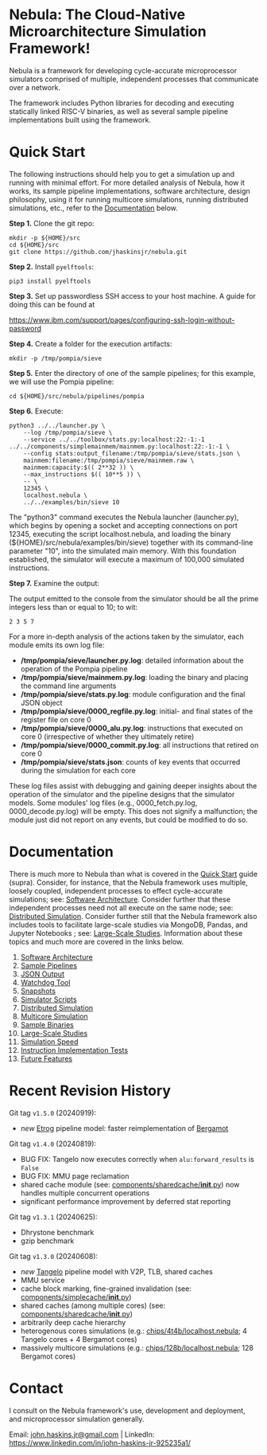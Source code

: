 # Nebula: The Cloud-Native Microarchitecture Simulation Framework!

Nebula is a framework for
developing cycle-accurate microprocessor simulators comprised of multiple,
independent processes that communicate over a network.

The framework includes Python libraries for decoding and executing
statically linked RISC-V binaries, as well as several sample pipeline
implementations built using the framework.


# Quick Start

The following instructions should help you to get a simulation up and
running with minimal effort. For more detailed analysis of Nebula, how
it works, its sample pipeline implementations, software architecture,
design philosophy, using it for running multicore simulations,
running distributed simulations, etc., refer to the
[Documentation](#documentation) below.

**Step 1.** Clone the git repo:

    mkdir -p ${HOME}/src
    cd ${HOME}/src
    git clone https://github.com/jhaskinsjr/nebula.git

**Step 2.** Install `pyelftools`:

    pip3 install pyelftools

**Step 3.** Set up passwordless SSH access to your host machine. A guide
for doing this can be found at

https://www.ibm.com/support/pages/configuring-ssh-login-without-password

**Step 4.** Create a folder for the execution artifacts:

    mkdir -p /tmp/pompia/sieve

**Step 5.** Enter the directory of one of the sample pipelines; for this
example, we will use the Pompia pipeline:

    cd ${HOME}/src/nebula/pipelines/pompia

**Step 6.** Execute:

    python3 ../../launcher.py \
        --log /tmp/pompia/sieve \
        --service ../../toolbox/stats.py:localhost:22:-1:-1 ../../components/simplemainmem/mainmem.py:localhost:22:-1:-1 \
        --config stats:output_filename:/tmp/pompia/sieve/stats.json \
        mainmem:filename:/tmp/pompia/sieve/mainmem.raw \
        mainmem:capacity:$(( 2**32 )) \
        --max_instructions $(( 10**5 )) \
        -- \
        12345 \
        localhost.nebula \
        ../../examples/bin/sieve 10

The "python3" command executes the Nebula launcher (launcher.py),
which begins by opening a socket and accepting connections on port 12345,
executing the script localhost.nebula, and loading the binary
(${HOME}/src/nebula/examples/bin/sieve) together with its command-line
parameter "10", into the simulated main memory. With this
foundation established, the simulator will execute a maximum of 100,000
simulated instructions.

**Step 7.** Examine the output:

The output emitted to the console from the simulator should be all the
prime integers less than or equal to 10; to wit:

    2 3 5 7

For a more in-depth analysis of the actions taken by the simulator,
each module emits its own log file:

* **/tmp/pompia/sieve/launcher.py.log**: detailed
information about the operation of the Pompia pipeline
* **/tmp/pompia/sieve/mainmem.py.log**: loading the binary and placing the
command line arguments
* **/tmp/pompia/sieve/stats.py.log**: module configuration and the final
JSON object
* **/tmp/pompia/sieve/0000_regfile.py.log**: initial- and final states of
the register file on core 0
* **/tmp/pompia/sieve/0000_alu.py.log**: instructions that executed
on core 0 (irrespective of whether they ultimately retire)
* **/tmp/pompia/sieve/0000_commit.py.log**: all instructions that
retired on core 0
* **/tmp/pompia/sieve/stats.json**: counts of key events that occurred
during the simulation for each core

These log files assist with debugging and gaining deeper insights about the
operation of the simulator and the pipeline designs that the simulator
models. Some modules' log files (e.g., 0000_fetch.py.log,
0000_decode.py.log) will be empty. This does not signify a malfunction; the
module just did not report on any events, but could be modified to do so.


# Documentation

There is much more to Nebula than what is covered in the [Quick Start](#quick-start) guide
(supra). Consider, for instance, that the Nebula framework uses multiple,
loosely coupled, independent processes to effect cycle-accurate simulations;
see: [Software Architecture](Documentation/Software_Architecture.md).
Consider further that these independent processes need not all execute on the same
node; see: [Distributed Simulation](Documentation/Distributed_Simulation.md).
Consider further still that the Nebula framework also includes tools to
facilitate large-scale studies via MongoDB, Pandas, and Jupyter Notebooks ; see:
[Large-Scale Studies](Documentation/Large-Scale_Studies.md). Information
about these topics and much more are covered in the links below.

1. [Software Architecture](Documentation/Software_Architecture.md)
1. [Sample Pipelines](Documentation/Sample_Pipelines.md)
1. [JSON Output](Documentation/JSON_Output.md)
1. [Watchdog Tool](Documentation/Watchdog.md)
1. [Snapshots](Documentation/Snapshots.md)
1. [Simulator Scripts](Documentation/Simulator_Scripts.md)
1. [Distributed Simulation](Documentation/Distributed_Simulation.md)
1. [Multicore Simulation](Documentation/Multicore_Simulation.md)
1. [Sample Binaries](Documentation/Sample_Binaries.md)
1. [Large-Scale Studies](Documentation/Large-Scale_Studies.md)
1. [Simulation Speed](Documentation/Simulation_Speed.md)
1. [Instruction Implementation Tests](Documentation/Instruction_Implementation_Tests.md)
1. [Future Features](Documentation/Future_Features.md)


# Recent Revision History

Git tag `v1.5.0` (20240919):
* *new* [Etrog](pipelines/etrog/README.md) pipeline model: faster reimplementation of [Bergamot](pipelines/bergamot/README.md)

Git tag `v1.4.0` (20240819):
* BUG FIX: Tangelo now executes correctly when `alu:forward_results` is `False`
* BUG FIX: MMU page reclamation
* shared cache module (see: [components/sharedcache/__init__.py](components/sharedcache/__init__.py)) now handles multiple concurrent operations
* significant performance improvement by deferred stat reporting

Git tag `v1.3.1` (20240625):
* Dhrystone benchmark
* gzip benchmark

Git tag `v1.3.0` (20240608):
* *new* [Tangelo](pipelines/tangelo/README.md) pipeline model with V2P, TLB, shared caches
* MMU service
* cache block marking, fine-grained invalidation (see: [components/simplecache/__init__.py](components/simplecache/__init__.py))
* shared caches (among multiple cores) (see: [components/sharedcache/__init__.py](components/sharedcache/__init__.py))
* arbitrarily deep cache hierarchy
* heterogenous cores simulations (e.g.: [chips/4t4b/localhost.nebula](chips/4t4b/localhost.nebula); 4 Tangelo cores + 4 Bergamot cores)
* massively multicore simulations (e.g.: [chips/128b/localhost.nebula](chips/128b/localhost.nebula); 128 Bergamot cores)


# Contact

I consult on the Nebula framework's use, development and deployment, and
microprocessor simulation generally.

Email: john.haskins.jr@gmail.com |
LinkedIn: https://www.linkedin.com/in/john-haskins-jr-925235a1/